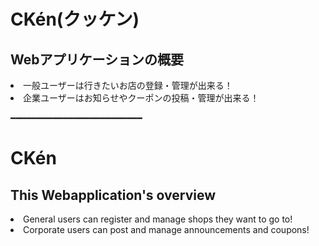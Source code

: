 <h1>CKén(クッケン)</h1>

<h2>Webアプリケーションの概要</h2>
<li>一般ユーザーは行きたいお店の登録・管理が出来る！</li>
<li>企業ユーザーはお知らせやクーポンの投稿・管理が出来る！</li>

━━━━━━━━━━━━━━━━━━━━━━━━━

<h1>CKén</h1>
<h2>This Webapplication's overview</h2>
<li>General users can register and manage shops they want to go to!</li>
<li>Corporate users can post and manage announcements and coupons!</li>